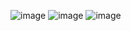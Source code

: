 

![image](https://user-images.githubusercontent.com/42410679/109935085-2b06ac00-7d08-11eb-8595-2fa7ffe68e71.png)
![image](https://user-images.githubusercontent.com/42410679/109935095-2e019c80-7d08-11eb-8140-6a5f1bac14d1.png)
![image](https://user-images.githubusercontent.com/42410679/109935103-2fcb6000-7d08-11eb-84d8-01df3806b948.png)

